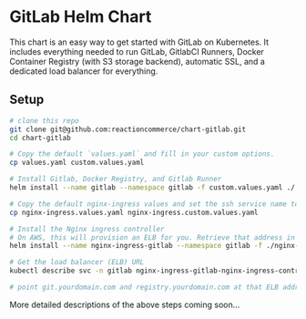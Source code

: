 
# GitLab Helm Chart

This chart is an easy way to get started with GitLab on Kubernetes. It includes everything needed to run GitLab, GitlabCI Runners, Docker Container Registry (with S3 storage backend), automatic SSL, and a dedicated load balancer for everything.

## Setup

```sh
# clone this repo
git clone git@github.com:reactioncommerce/chart-gitlab.git
cd chart-gitlab

# Copy the default `values.yaml` and fill in your custom options.
cp values.yaml custom.values.yaml

# Install Gitlab, Docker Registry, and Gitlab Runner
helm install --name gitlab --namespace gitlab -f custom.values.yaml ./

# Copy the default nginx-ingress values and set the ssh service name to "gitlab-gitlab"
cp nginx-ingress.values.yaml nginx-ingress.custom.values.yaml

# Install the Nginx ingress controller
# On AWS, this will provision an ELB for you. Retrieve that address in the next step
helm install --name nginx-ingress-gitlab --namespace gitlab -f ./nginx-ingress.custom.values.yaml stable/nginx-ingress

# Get the load balancer (ELB) URL
kubectl describe svc -n gitlab nginx-ingress-gitlab-nginx-ingress-controller | grep "LoadBalancer Ingress"

# point git.yourdomain.com and registry.yourdomain.com at that ELB address
```

More detailed descriptions of the above steps coming soon...
